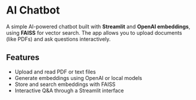 # AI Chatbot

A simple AI-powered chatbot built with **Streamlit** and **OpenAI embeddings**, using **FAISS** for vector search. The app allows you to upload documents (like PDFs) and ask questions interactively.

## Features
- Upload and read PDF or text files
- Generate embeddings using OpenAI or local models
- Store and search embeddings with FAISS
- Interactive Q&A through a Streamlit interface
